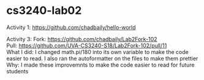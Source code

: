 # cs3240-lab02

Activity 1: https://github.com/chadbaily/hello-world

Activity 3: Fork: https://github.com/chadbaily/Lab2Fork-102  
            Pull: https://github.com/UVA-CS3240-S18/Lab2Fork-102/pull/11  
            What I did: I changed math.pi/180 into its own variable to make the code easier to read. I also ran the autoformatter on the files to make them prettier  
            Why: I made these improvemnts to make the code easier to read for future students  
